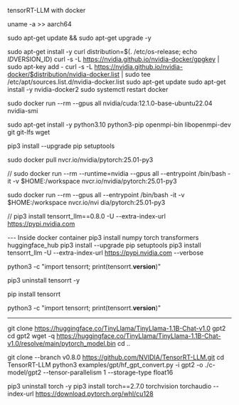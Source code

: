 tensorRT-LLM with docker

uname -a  >> aarch64

sudo apt-get update && sudo apt-get upgrade -y

sudo apt-get install -y curl
distribution=$(. /etc/os-release; echo $ID$VERSION_ID)
curl -s -L https://nvidia.github.io/nvidia-docker/gpgkey | sudo apt-key add -
curl -s -L https://nvidia.github.io/nvidia-docker/$distribution/nvidia-docker.list | sudo tee /etc/apt/sources.list.d/nvidia-docker.list
sudo apt-get update
sudo apt-get install -y nvidia-docker2
sudo systemctl restart docker

sudo docker run --rm --gpus all nvidia/cuda:12.1.0-base-ubuntu22.04 nvidia-smi

sudo apt-get install -y python3.10 python3-pip openmpi-bin libopenmpi-dev git git-lfs wget

pip3 install --upgrade pip setuptools

sudo docker pull nvcr.io/nvidia/pytorch:25.01-py3

// sudo docker run --rm --runtime=nvidia --gpus all --entrypoint /bin/bash -it -v $HOME:/workspace nvcr.io/nvidia/pytorch:25.01-py3

sudo docker run --rm  --gpus all --entrypoint /bin/bash -it -v $HOME:/workspace nvcr.io/nvi
dia/pytorch:25.01-py3

// pip3 install tensorrt_llm==0.8.0 -U --extra-index-url https://pypi.nvidia.com

---  Inside docker container
pip3 install numpy torch transformers huggingface_hub
pip3 install --upgrade pip setuptools
pip3 install tensorrt_llm -U --extra-index-url https://pypi.nvidia.com --verbose

python3 -c "import tensorrt; print(tensorrt.__version__)"

pip3 uninstall tensorrt -y

pip install tensorrt

python3 -c "import tensorrt; print(tensorrt.__version__)"


---

git clone https://huggingface.co/TinyLlama/TinyLlama-1.1B-Chat-v1.0 gpt2
cd gpt2
wget -q https://huggingface.co/TinyLlama/TinyLlama-1.1B-Chat-v1.0/resolve/main/pytorch_model.bin
cd ..


git clone --branch v0.8.0 https://github.com/NVIDIA/TensorRT-LLM.git
cd TensorRT-LLM
python3 examples/gpt/hf_gpt_convert.py -i gpt2 -o ./c-model/gpt2 --tensor-parallelism 1 --storage-type float16

pip3 uninstall torch -y
 pip3 install torch==2.7.0 torchvision torchaudio --index-url https://download.pytorch.org/whl/cu128



